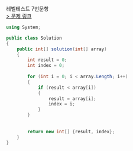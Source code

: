레벨테스트 7번문항     
[> 문제 링크](https://school.programmers.co.kr/learn/courses/30/lessons/120899)


```cs
using System;

public class Solution 
{
    public int[] solution(int[] array) 
    {
        int result = 0;
        int index = 0;
        
        for (int i = 0; i < array.Length; i++)
        {
            if (result < array[i])
            {
                result = array[i];
                index = i;
            }
        }
        
        
        return new int[] {result, index};
    }
}

```